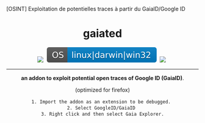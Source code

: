 [OSINT] Exploitation de potentielles traces à partir du GaiaID/Google ID


<div align="center"><h1>gaiated</h1><div>
<img src="assets/img/latest.svg" style="margin-right: 5px;"> 
<img src="assets/img/os.svg" style="margin-right: 5px;"> 
<img src="assets/img/doc.svg" style="margin-right: 5px;"></div>
<hr>
<b>an addon to exploit potential open traces of Google ID (GaiaID)</b>.
<p>(optimized for firefox)</p>

```console
1. Import the addon as an extension to be debugged. 
2. Select GoogleID/GaiaID 
3. Right click and then select Gaia Explorer.
